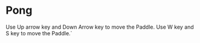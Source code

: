 # Pong
Use Up arrow key and Down Arrow key to move the Paddle.
Use W key and S key to move the Paddle.`
